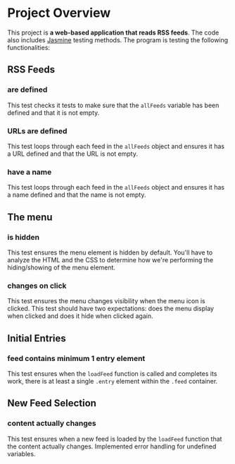 # Project Overview

This project is **a web-based application that reads RSS feeds**.
The code also includes [Jasmine](http://jasmine.github.io/) testing methods.
The program is testing the following functionalities:

## RSS Feeds

### are defined
This test checks it tests to make sure that the `allFeeds` variable has been defined and that it is not empty.

### URLs are defined
This test loops through each feed in the `allFeeds` object and ensures it has a URL defined and that the URL is not empty.

### have a name
This test loops through each feed in the `allFeeds` object and ensures it has a name defined and that the name is not empty.

## The menu

### is hidden
This test ensures the menu element is hidden by default. You'll have to analyze the HTML and the CSS to determine how we're performing the hiding/showing of the menu element.

### changes on click
This test ensures the menu changes visibility when the menu icon is clicked. This test should have two expectations: does the menu display when clicked and does it hide when clicked again.

## Initial Entries

### feed contains minimum 1 entry element
This test ensures when the `loadFeed` function is called and completes its work, there is at least a single `.entry` element within the `.feed` container.

## New Feed Selection

### content actually changes
This test ensures when a new feed is loaded by the `loadFeed` function that the content actually changes.
Implemented error handling for undefined variables.
